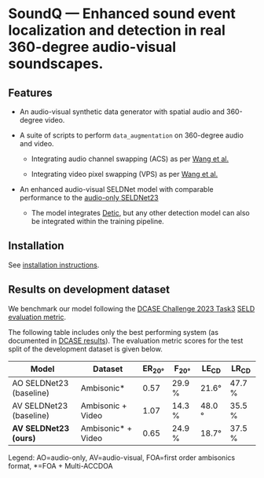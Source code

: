 # SoundQ — Enhanced sound event localization and detection in real 360-degree audio-visual soundscapes.

## Features

- An audio-visual synthetic data generator with spatial audio and 360-degree video. 

- A suite of scripts to perform `data_augmentation` on 360-degree audio and video.

  - Integrating audio channel swapping (ACS) as per [Wang et al.](https://arxiv.org/abs/2101.02919)

  - Integrating video pixel swapping (VPS) as per [Wang et al.](https://dcase.community/documents/challenge2023/technical_reports/DCASE2023_Du_102_t3.pdf)

- An enhanced audio-visual SELDNet model with comparable performance to the [audio-only SELDNet23](https://github.com/sharathadavanne/seld-dcase2023)

  - The model integrates [Detic](https://github.com/facebookresearch/Detic), but any other detection model can also be integrated within the training pipeline.

## Installation

See [installation instructions](docs/INSTALL.md).

## Results on development dataset

We benchmark our model following the [DCASE Challenge 2023 Task3](https://dcase.community/challenge2023/task-sound-event-localization-and-detection-evaluated-in-real-spatial-sound-scenes) [SELD evaluation metric](https://www.aane.in/research/computational-audio-scene-analysis-casa/sound-event-localization-detection-and-tracking#h.ragsbsp7ujs).

The following table includes only the best performing system (as documented in [DCASE results](https://dcase.community/challenge2023/task-sound-event-localization-and-detection-evaluated-in-real-spatial-sound-scenes-results)). The evaluation metric scores for the test split of the development dataset is given below. 

| Model | Dataset | ER<sub>20°</sub> | F<sub>20°</sub> | LE<sub>CD</sub> | LR<sub>CD</sub> |
| ---- | ----| --- | --- | --- | --- |
| AO SELDNet23 (baseline) | Ambisonic\* | 0.57 | 29.9 % | 21.6&deg; | 47.7 % |
| AV SELDNet23 (baseline) | Ambisonic + Video | 1.07 | 14.3  % | 48.0 &deg; | 35.5 % |
| **AV SELDNet23 (ours)** | Ambisonic\* + Video | 0.65 | 24.9 % | 18.7&deg; | 37.5 % |

Legend: AO=audio-only, AV=audio-visual, FOA=first order ambisonics format, \*=FOA + Multi-ACCDOA
